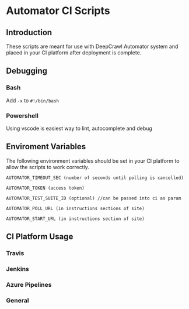 # Automator CI Scripts

## Introduction

These scripts are meant for use with DeepCrawl Automator system and placed in your CI platform after deployment is complete.

## Debugging

### Bash

Add `-x` to `#!/bin/bash`

### Powershell

Using vscode is easiest way to lint, autocomplete and debug

## Enviroment Variables

The following environment variables should be set in your CI platform to allow the scripts to work correctly.

```
AUTOMATOR_TIMEOUT_SEC (number of seconds until polling is cancelled)

AUTOMATOR_TOKEN (access token)

AUTOMATOR_TEST_SUITE_ID (optional) //can be passed into ci as param

AUTOMATOR_POLL_URL (in instructions sections of site)

AUTOMATOR_START_URL (in instructions section of site)
```

## CI Platform Usage

### Travis

### Jenkins

### Azure Pipelines

### General

